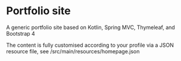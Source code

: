 # Portfolio site
A generic portfolio site based on Kotlin, Spring MVC, Thymeleaf, and Bootstrap 4

The content is fully customised according to your profile via a JSON resource file, see /src/main/resources/homepage.json
